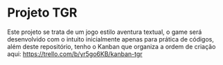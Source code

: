 # Projeto TGR
Este projeto se trata de um jogo estilo aventura textual, o game será desenvolvido com o intuito inicialmente apenas para prática de códigos, além deste repositório, tenho o Kanban que organiza a ordem de criação aqui: https://trello.com/b/yr5go6KB/kanban-tgr